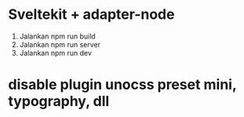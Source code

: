 # Sveltekit + adapter-node

1. Jalankan npm run build
1. Jalankan npm run server
1. Jalankan npm run dev

# disable plugin unocss preset mini, typography, dll
